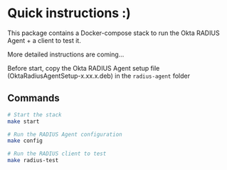 # Quick instructions :)

This package contains a Docker-compose stack to run the Okta RADIUS Agent + a client to test it.

More detailed instructions are coming...

Before start, copy the Okta RADIUS Agent setup file (OktaRadiusAgentSetup-x.xx.x.deb) in the `radius-agent` folder

## Commands

```bash
# Start the stack
make start

# Run the RADIUS Agent configuration
make config

# Run the RADIUS client to test
make radius-test
